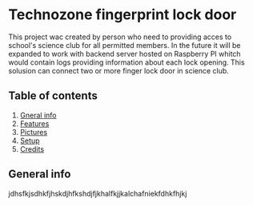# Technozone fingerprint lock door 

This project wac created by person who need to providing acces to school's science club for all permitted members. In the future it will be expanded to work with backend server hosted on Raspberry PI whitch would contain logs providing information about each lock opening. This solusion can connect two or more finger lock door in science club. 

## Table of contents 
1. [Gneral info](#general-info) 
2. [Features](#features) 
3. [Pictures](#pictures) 
4. [Setup](#setup)   <!-- to do in feature is do a good setup section -->
5. [Credits](#credits) 

## General info

jdhsfkjsdhkfjhskdjhfkshdjfjkhalfkjjkalchafniekfdhkfhjkj




 
